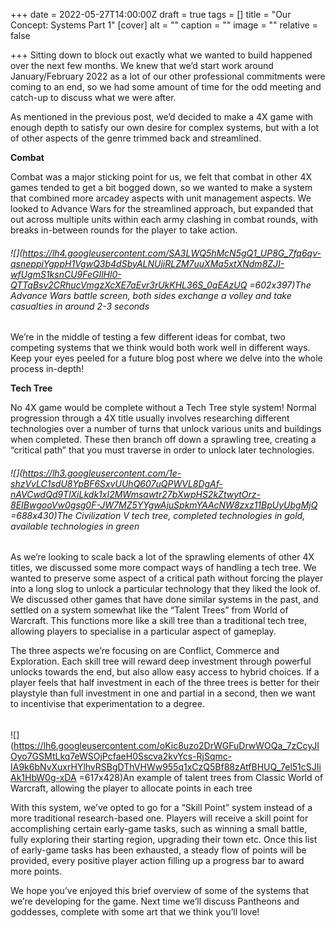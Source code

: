 +++
date = 2022-05-27T14:00:00Z
draft = true
tags = []
title = "Our Concept: Systems Part 1"
[cover]
alt = ""
caption = ""
image = ""
relative = false

+++
Sitting down to block out exactly what we wanted to build happened over the next few months. We knew that we’d start work around January/February 2022 as a lot of our other professional commitments were coming to an end, so we had some amount of time for the odd meeting and catch-up to discuss what we were after.

As mentioned in the previous post, we’d decided to make a 4X game with enough depth to satisfy our own desire for complex systems, but with a lot of other aspects of the genre trimmed back and streamlined.

**Combat**

Combat was a major sticking point for us, we felt that combat in other 4X games tended to get a bit bogged down, so we wanted to make a system that combined more arcadey aspects with unit management aspects. We looked to Advance Wars for the streamlined approach, but expanded that out across multiple units within each army clashing in combat rounds, with breaks in-between rounds for the player to take action.

###### ![](https://lh4.googleusercontent.com/SA3LWQ5hMcN5gQ1_UP8G_7fq6qv-qsneppiYgppH1VgwQ3b4dSbyALNUjiRLZM7uuXMa5xtXNdm8ZJI-wfUgmS1ksnCU9FeGIlHl0-QTTqBsv2CRhucVmgzXcXE7aEvr3rUkKHL36S_0qEAzUQ =602x397)The Advance Wars battle screen, both sides exchange a volley and take casualties in around 2-3 seconds

We’re in the middle of testing a few different ideas for combat, two competing systems that we think would both work well in different ways. Keep your eyes peeled for a future blog post where we delve into the whole process in-depth!

**Tech Tree**

No 4X game would be complete without a Tech Tree style system! Normal progression through a 4X title usually involves researching different technologies over a number of turns that unlock various units and buildings when completed. These then branch off down a sprawling tree, creating a “critical path” that you must traverse in order to unlock later technologies.

###### ![](https://lh3.googleusercontent.com/1e-shzVvLC1sdU8YpBF6SxvUUhQ607uQPWVL8DgAf-nAVCwdQd9TlXiLkdk1xI2MWmsawtr27bXwpHS2kZtwytOrz-8EIBwgooVw0gsg0F-JW7MZ5YYgwAjuSpkmYAAcNW8zxz11BpUyUbgMjQ =688x430)The Civilization V tech tree, completed technologies in gold, available technologies in green

As we’re looking to scale back a lot of the sprawling elements of other 4X titles, we discussed some more compact ways of handling a tech tree. We wanted to preserve some aspect of a critical path without forcing the player into a long slog to unlock a particular technology that they liked the look of. We discussed other games that have done similar systems in the past, and settled on a system somewhat like the “Talent Trees” from World of Warcraft. This functions more like a skill tree than a traditional tech tree, allowing players to specialise in a particular aspect of gameplay.

The three aspects we’re focusing on are Conflict, Commerce and Exploration. Each skill tree will reward deep investment through powerful unlocks towards the end, but also allow easy access to hybrid choices. If a player feels that half investment in each of the three trees is better for their playstyle than full investment in one and partial in a second, then we want to incentivise that experimentation to a degree.

######   
![](https://lh6.googleusercontent.com/oKic8uzo2DrWGFuDrwWOQa_7zCcyJIOyo7GSMtLkq7eWSOjPcfaeH0Sscva2kvYcs-RjSqmc-IA9k6bNvXuxrHYlhvRSBgDThVHWw955q1xCzQ5Bf88zAtfBHUQ_7el51cSJIiAk1HbW0g-xDA =617x428)An example of talent trees from Classic World of Warcraft, allowing the player to allocate points in each tree

With this system, we’ve opted to go for a “Skill Point” system instead of a more traditional research-based one. Players will receive a skill point for accomplishing certain early-game tasks, such as winning a small battle, fully exploring their starting region, upgrading their town etc. Once this list of early-game tasks has been exhausted, a steady flow of points will be provided, every positive player action filling up a progress bar to award more points.

We hope you’ve enjoyed this brief overview of some of the systems that we’re developing for the game. Next time we’ll discuss Pantheons and goddesses, complete with some art that we think you’ll love!